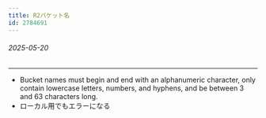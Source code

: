 ```yaml
---
title: R2バケット名
id: 2784691
---
```

###### 2025-05-20

---

- Bucket names must begin and end with an alphanumeric character, only contain lowercase letters, numbers, and hyphens, and be between 3 and 63 characters long.
- ローカル用でもエラーになる
